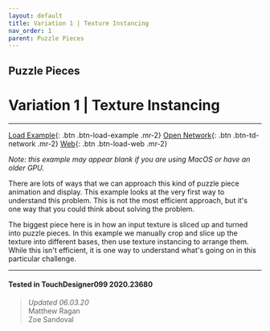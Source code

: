 ```yaml
---
layout: default
title: Variation 1 | Texture Instancing
nav_order: 1
parent: Puzzle Pieces
---
```


## Puzzle Pieces
# Variation 1 | Texture Instancing

*****

[Load Example](?actionable=1&action=load_tox&remotePath=){: .btn .btn-load-example .mr-2}
[Open Network](?actionable=1&action=open_floating_network){: .btn .btn-td-network .mr-2}
[Web](?actionable=1&action=open_in_browser){: .btn .btn-load-web .mr-2}

*Note: this example may appear blank if you are using MacOS or have an older GPU.*

There are lots of ways that we can approach this kind of puzzle piece animation and display. This example looks at the very first way to understand this problem. This is not the most efficient approach, but it's one way that you could think about solving the problem.

The biggest piece here is in how an input texture is sliced up and turned into puzzle pieces. In this example we manually crop and slice up the texture into different bases, then use texture instancing to arrange them. While this isn't efficient, it is one way to understand what's going on in this particular challenge.

---

#### Tested in TouchDesigner099 2020.23680 
>*Updated 06.03.20*  
Matthew Ragan  
Zoe Sandoval  